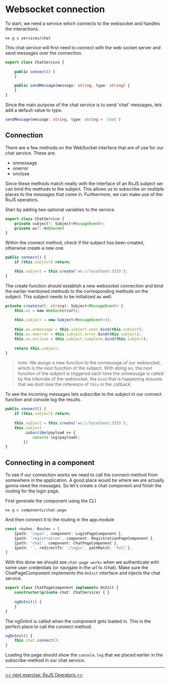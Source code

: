 # Websocket connection 

To start, we need a service which connects to the websocket and handles the interactions.

```shell script
nx g s services/chat
```

This chat service will first need to connect with the web socket server and send messages over the connection. 

```typescript
export class ChatService {
    
    public connect() {
    }

    public sendMessage(message: string, type: string) {
    }
}
```

Since the main purpose of the chat service is to send 'chat' messages, lets add a default value to type.

```typescript
sendMessage(message: string, type: string = 'chat')
```

## Connection

There are a few methods on the WebSocket interface that are of use for our chat service. These are:
- onmessage
- onerror
- onclose

Since these methods match neatly with the interface of an RxJS subject we can bind the methods to the subject. This
allows us to subscribe on multiple places to the messages that come in. Furthermore, we can make use of the RxJS 
operators.

Start by adding two optional variables to the service.

```typescript
export class ChatService {
    private subject?: Subject<MessageEvent>;
    private ws?: WebSocket
}
``` 

Within the connect method, check if the subject has been created, otherwise create a new one.

```typescript
public connect() {
    if (this.subject) return;

    this.subject = this.create('ws://localhost:3333');
}
```

The create function should establish a new websocket connection and bind the earlier mentioned methods to 
the corresponding methods on the subject. This subject needs to be initialized as well.

```typescript
private create(url: string): Subject<MessageEvent> {
    this.ws = new WebSocket(url);
    
    this.subject = new Subject<MessageEvent>();
    
    this.ws.onmessage = this.subject.next.bind(this.subject);
    this.ws.onerror = this.subject.error.bind(this.subject);
    this.ws.onclose = this.subject.complete.bind(this.subject);
    
    return this.subject;
}
```

> note: We assign a new function to the onmessage of our websocket, which is the next function of the subject. 
> With doing so, the next function of the subject is triggered each time the onmessage is called by the internals
> of the websocket. the `bind` that is happening ensures that we dont lose the reference of `this` in the callback.

To see the incoming messages lets subscribe to the subject in our connect function and console log the results.

```typescript
public connect() {
    if (this.subject) return;
    
    this.subject = this.create('ws://localhost:3333');
    this.subject
        .subscribe(payload => {
            console.log(payload);
        })
}
```

## Connecting in a component

To see if our connection works we need to call the connect-method from somewhere in the application. A good place would
be where we are actually gonna need the messages. So let's create a chat component and finish the routing for the login 
page. 

First generate the component using the CLI

```shell script
nx g c components/chat-page
```

And then connect it to the routing in the app.module

```typescript
const routes: Routes = [
    {path: 'login', component: LoginPageComponent },
    {path: 'registration', component: RegistrationPageComponent },
    {path: 'chat', component: ChatPageComponent },
    {path: '', redirectTo: '/login', pathMatch: 'full'},
]
```

With this done we should see `chat-page works` when we authenticate with some user credentials (or navigate in the url 
to /chat). Make sure the ChatPageComponent implements the `OnInit` interface and injects the chat service.

```typescript
export class ChatPageComponent implements OnInit {
    constructor(private chat: ChatService) { }
    
    ngOnInit() {
    }
}
```

The ngOnInit is called when the component gets loaded in. This is the perfect place to call the connect-method.

```typescript
ngOnInit() {
    this.chat.connect();
}
```

Loading the page should show the `console.log` that we placed earlier in the subscribe-method in our chat service.

-----

[<< next exercise: RxJS Operators >>](./07-rxjs-operators.md)


